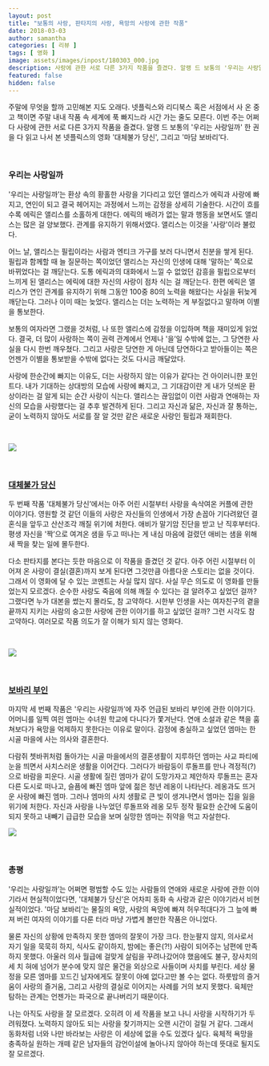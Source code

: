 ```yaml
---
layout: post
title: "보통의 사랑, 판타지의 사랑, 욕망의 사랑에 관한 작품"
date: 2018-03-03
author: samantha
categories: [ 리뷰 ]
tags: [ 영화 ]
image: assets/images/inpost/180303_000.jpg
description: 사랑에 관한 서로 다른 3가지 작품을 즐겼다. 알랭 드 보통의 '우리는 사랑일까' 한 권을 다 읽고 나서 본 넷플릭스의 영화 '대체불가 당신', 그리고 '마담 보바리’다.
featured: false
hidden: false
---
```


주말에 무엇을 할까 고민해본 지도 오래다. 넷플릭스와 리디북스 혹은 서점에서 사 온 중고 책이면 주말 내내 작품 속 세계에 푹 빠지느라 시간 가는 줄도 모른다. 이번 주는 어쩌다 사랑에 관한 서로 다른 3가지 작품을 즐겼다. 알랭 드 보통의 '우리는 사랑일까' 한 권을 다 읽고 나서 본 넷플릭스의 영화 '대체불가 당신', 그리고 '마담 보바리’다.

<br/>

### 우리는 사랑일까

'우리는 사랑일까’는 환상 속의 황홀한 사랑을 기다리고 있던 앨리스가 에릭과 사랑에 빠지고, 연인이 되고 결국 헤어지는 과정에서 느끼는 감정을 상세히 기술한다. 시간이 흐를수록 에릭은 앨리스를 소홀하게 대한다. 에릭의 배려가 없는 말과 행동을 보면서도 앨리스는 많은 걸 양보했다. 관계를 유지하기 위해서였다. 앨리스는 이것을 '사랑'이라 불렀다.

어느 날, 앨리스는 필립이라는 사람과 엔티크 가구를 보러 다니면서 친분을 쌓게 된다. 필립과 함께할 때 늘 질문하는 쪽이었던 앨리스는 자신의 인생에 대해 '말하는’ 쪽으로 바뀌었다는 걸 깨닫는다. 도통 에릭과의 대화에서 느낄 수 없었던 감흥을 필립으로부터 느끼게 된 앨리스는 에릭에 대한 자신의 사랑이 점차 식는 걸 깨닫는다. 한편 에릭은 앨리스가 연인 관계를 유지하기 위해 그동안 100중 80의 노력을 해왔다는 사실을 뒤늦게 깨닫는다. 그러나 이미 때는 늦었다. 앨리스는 더는 노력하는 게 부질없다고 말하며 이별을 통보한다.

보통의 여자라면 그랬을 것처럼, 나 또한 앨리스에 감정을 이입하며 책을 재미있게 읽었다. 결국, 더 많이 사랑하는 쪽이 권력 관계에서 언제나 '을’일 수밖에 없는, 그 당연한 사실을 다시 한번 깨우쳤다. 그리고 사랑은 당연한 게 아닌데 당연하다고 받아들이는 쪽은 언젠가 이별을 통보받을 수밖에 없다는 것도 다시금 깨달았다.

사랑에 한순간에 빠지는 이유도, 더는 사랑하지 않는 이유가 같다는 건 아이러니한 포인트다. 내가 기대하는 상대방의 모습에 사랑에 빠지고, 그 기대감이란 게 내가 덧씌운 환상이라는 걸 알게 되는 순간 사랑이 식는다. 앨리스는 끊임없이 이런 사람과 연애하는 자신의 모습을 사랑했다는 걸 추후 발견하게 된다. 그리고 자신과 닮은, 자신과 잘 통하는, 굳이 노력하지 않아도 서로를 잘 알 것만 같은 새로운 사랑인 필립과 재회한다.

<br/>

![](https://github.com/samantha-writer/blob/master/assets/images/inpost/180303_001.jpeg?raw=true)

<br/>

### [대체불가 당신](https://movie.daum.net/moviedb/main?movieId=118612)

두 번째 작품 '대체불가 당신’에서는 아주 어린 시절부터 사랑을 속삭여온 커플에 관한 이야기다. 영원할 것 같던 이들의 사랑은 자신들의 인생에서 가장 손꼽아 기다려왔던 결혼식을 앞두고 산산조각 깨질 위기에 처한다. 애비가 말기암 진단을 받고 난 직후부터다. 평생 자신을 '짝’으로 여겨온 샘을 두고 떠나는 게 내심 마음에 걸렸던 애비는 샘을 위해 새 짝을 찾는 일에 몰두한다.

다소 판타지를 본다는 듯한 마음으로 이 작품을 즐겼던 것 같다. 아주 어린 시절부터 이어져 온 사랑이 결실(결혼)까지 보게 된다면 그것만큼 아름다운 스토리는 없을 것이다. 그래서 이 영화에 달 수 있는 코멘트는 사실 많지 않다. 사실 무슨 의도로 이 영화를 만들었는지 모르겠다. 순수한 사랑도 죽음에 의해 깨질 수 있다는 걸 알려주고 싶었던 걸까? 그랬다면 누가 대본을 썼는지 몰라도, 참 고약하다. 시한부 인생을 사는 여자친구의 곁을 끝까지 지키는 사람의 숭고한 사랑에 관한 이야기를 하고 싶었던 걸까? 그런 시각도 참 고약하다. 여러모로 작품 의도가 잘 이해가 되지 않는 영화다.

<br/>

![](https://github.com/samantha-writer/blob/master/assets/images/inpost/180303_002.jpeg?raw=true)

<br/>

### [보바리 부인](https://movie.daum.net/moviedb/main?movieId=70977)

마지막 세 번째 작품은 '우리는 사랑일까’에 자주 언급된 보바리 부인에 관한 이야기다. 어머니를 일찍 여읜 엠마는 수녀원 학교에 다니다가 쫓겨난다. 연애 소설과 같은 책을 훔쳐보다가 욕망을 억제하지 못한다는 이유로 말이다. 감정에 충실하고 싶었던 엠마는 한 시골 마을에 사는 의사와 결혼한다.

다람쥐 쳇바퀴처럼 돌아가는 시골 마을에서의 결혼생활이 지루하던 엠마는 사교 파티에 눈을 띄면서 사치스러운 생활을 이어간다. 그러다가 바람둥이 루돌프를 만나 격정적(?)으로 바람을 피운다. 시골 생활에 질린 엠마가 같이 도망가자고 제안하자 루돌프는 혼자 다른 도시로 떠나고, 슬픔에 빠진 엠마 앞에 젊은 청년 레옹이 나타난다. 레옹과도 뜨거운 사랑에 빠진 엠마. 그러나 엠마의 사치 생활로 큰 빚이 생겨나면서 엠마는 집을 잃을 위기에 처한다. 자신과 사랑을 나누었던 루돌프와 레옹 모두 정작 필요한 순간에 도움이 되지 못하고 내빼기 급급한 모습을 보며 실망한 엠마는 쥐약을 먹고 자살한다.

![](https://github.com/samantha-writer/blob/master/assets/images/inpost/180303_003.jpeg?raw=true)

<br/>

### 총평

'우리는 사랑일까’는 어쩌면 평범할 수도 있는 사람들의 연애와 새로운 사랑에 관한 이야기라서 현실적이었다면, '대체불가 당신’은 어차피 동화 속 사랑과 같은 이야기라서 비현실적이었다. '마담 보바리’는 물질의 욕망, 사랑의 욕망에 빠져 허우적대다가 그 늪에 빠져 버린 여자의 이야기를 다룬 터라 마냥 가볍게 볼만한 작품은 아니었다.

물론 자신의 상황에 만족하지 못한 엠마의 잘못이 가장 크다. 한눈팔지 않지, 의사로서 자기 일을 묵묵히 하지, 식사도 같이하지, 밤에는 좋은(?!) 사람이 되어주는 남편에 만족하지 못했다. 아울러 의사 월급에 걸맞게 살림을 꾸려나갔어야 했음에도 불구, 장사치의 세 치 혀에 넘어가 분수에 맞지 않은 물건을 외상으로 사들이며 사치를 부린다. 세상 물정을 모른 엠마를 꼬드긴 남자에게도 잘못이 아예 없다고만 볼 수는 없다. 하룻밤의 즐거움이 사랑의 즐거움, 그리고 사랑의 결실로 이어지는 사례를 거의 보지 못했다. 육체만 탐하는 관계는 언젠가는 파국으로 끝나버리기 때문이다.

나는 아직도 사랑을 잘 모르겠다. 오히려 이 세 작품을 보고 나니 사랑을 시작하기가 두려워졌다. 노력하지 않아도 되는 사랑을 찾기까지는 오랜 시간이 걸릴 거 같다. 그래서 동화처럼 너와 나만 바라보는 사랑은 이 세상에 없을 수도 있겠다 싶다. 육체적 욕망을 충족하실 원하는 개떼 같은 남자들의 감언이설에 놀아나지 않아야 하는데 뜻대로 될지도 잘 모르겠다.

<br/>
